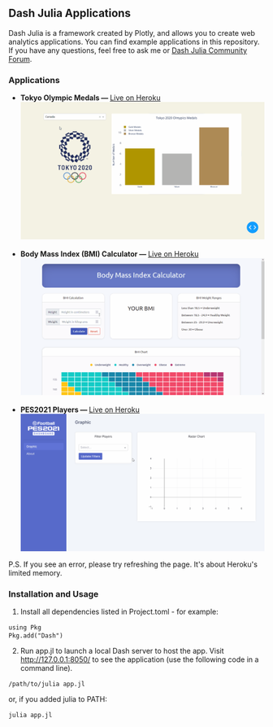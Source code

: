 ## Dash Julia Applications
Dash Julia is a framework created by Plotly, and allows you to create web analytics applications. You can find example applications in this repository. If you have any questions, feel free to ask me or <a href="https://community.plotly.com/c/dash/julia/20">Dash Julia Community Forum</a>.

### Applications
- <b>Tokyo Olympic Medals — </b><a href="https://dash-tokyo-olympics.herokuapp.com">Live on Heroku</a> <br>
<img src="https://raw.githubusercontent.com/tolgahancepel/dash-julia-applications/main/img/tokyo-olympics.gif" width=800></img><br><br>
- <b>Body Mass Index (BMI) Calculator — </b><a href="https://dash-bmi-calculator.herokuapp.com/">Live on Heroku</a> <br>
<img src="https://raw.githubusercontent.com/tolgahancepel/dash-julia-applications/main/img/bmi-calculator.gif" width=800></img><br><br>
- <b>PES2021 Players — </b><a href="https://dash-pes2021.herokuapp.com/">Live on Heroku</a> <br>
<img src="https://raw.githubusercontent.com/tolgahancepel/dash-julia-applications/main/img/pes2021-players.gif" width=800></img>

P.S. If you see an error, please try refreshing the page. It's about Heroku's limited memory.

### Installation and Usage
1. Install all dependencies listed in Project.toml - for example:
```
using Pkg
Pkg.add("Dash")
```
2. Run app.jl to launch a local Dash server to host the app. Visit http://127.0.0.1:8050/ to see the application (use the following code in a command line).
```
/path/to/julia app.jl
```
or, if you added julia to PATH:
```
julia app.jl
```
